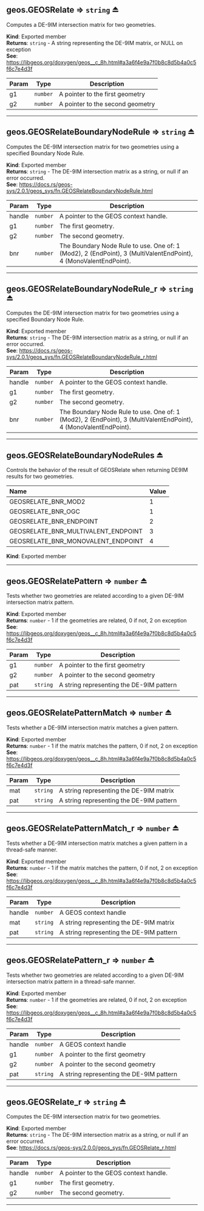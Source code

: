 <a name="exp_module_geos--geos.GEOSRelate"></a>

## geos.GEOSRelate ⇒ <code>string</code> ⏏
Computes a DE-9IM intersection matrix for two geometries.

**Kind**: Exported member  
**Returns**: <code>string</code> - A string representing the DE-9IM matrix, or NULL on exception  
**See**: https://libgeos.org/doxygen/geos__c_8h.html#a3a6f4e9a7f0b8c8d5b4a0c5f6c7e4d3f  

| Param | Type | Description |
| --- | --- | --- |
| g1 | <code>number</code> | A pointer to the first geometry |
| g2 | <code>number</code> | A pointer to the second geometry |


---
<a name="exp_module_geos--geos.GEOSRelateBoundaryNodeRule"></a>

## geos.GEOSRelateBoundaryNodeRule ⇒ <code>string</code> ⏏
Computes the DE-9IM intersection matrix for two geometries using a specified Boundary Node Rule.

**Kind**: Exported member  
**Returns**: <code>string</code> - The DE-9IM intersection matrix as a string, or null if an error occurred.  
**See**: https://docs.rs/geos-sys/2.0.1/geos_sys/fn.GEOSRelateBoundaryNodeRule.html  

| Param | Type | Description |
| --- | --- | --- |
| handle | <code>number</code> | A pointer to the GEOS context handle. |
| g1 | <code>number</code> | The first geometry. |
| g2 | <code>number</code> | The second geometry. |
| bnr | <code>number</code> | The Boundary Node Rule to use. One of: 1 (Mod2), 2 (EndPoint), 3 (MultiValentEndPoint), 4 (MonoValentEndPoint). |


---
<a name="exp_module_geos--geos.GEOSRelateBoundaryNodeRule_r"></a>

## geos.GEOSRelateBoundaryNodeRule\_r ⇒ <code>string</code> ⏏
Computes the DE-9IM intersection matrix for two geometries using a specified Boundary Node Rule.

**Kind**: Exported member  
**Returns**: <code>string</code> - The DE-9IM intersection matrix as a string, or null if an error occurred.  
**See**: https://docs.rs/geos-sys/2.0.1/geos_sys/fn.GEOSRelateBoundaryNodeRule_r.html  

| Param | Type | Description |
| --- | --- | --- |
| handle | <code>number</code> | A pointer to the GEOS context handle. |
| g1 | <code>number</code> | The first geometry. |
| g2 | <code>number</code> | The second geometry. |
| bnr | <code>number</code> | The Boundary Node Rule to use. One of: 1 (Mod2), 2 (EndPoint), 3 (MultiValentEndPoint), 4 (MonoValentEndPoint). |


---
<a name="exp_module_geos--geos.GEOSRelateBoundaryNodeRules"></a>

## geos.GEOSRelateBoundaryNodeRules ⏏
Controls the behavior of the result of GEOSRelate when returning
DE9IM results for two geometries.

| Name             | Value     |
| :--------------- | :----------  |
| GEOSRELATE_BNR_MOD2   | 1         |
| GEOSRELATE_BNR_OGC   | 1         |
| GEOSRELATE_BNR_ENDPOINT   | 2         |
| GEOSRELATE_BNR_MULTIVALENT_ENDPOINT   | 3         |
| GEOSRELATE_BNR_MONOVALENT_ENDPOINT   | 4         |

**Kind**: Exported member  

---
<a name="exp_module_geos--geos.GEOSRelatePattern"></a>

## geos.GEOSRelatePattern ⇒ <code>number</code> ⏏
Tests whether two geometries are related according to a given DE-9IM intersection matrix pattern.

**Kind**: Exported member  
**Returns**: <code>number</code> - 1 if the geometries are related, 0 if not, 2 on exception  
**See**: https://libgeos.org/doxygen/geos__c_8h.html#a3a6f4e9a7f0b8c8d5b4a0c5f6c7e4d3f  

| Param | Type | Description |
| --- | --- | --- |
| g1 | <code>number</code> | A pointer to the first geometry |
| g2 | <code>number</code> | A pointer to the second geometry |
| pat | <code>string</code> | A string representing the DE-9IM pattern |


---
<a name="exp_module_geos--geos.GEOSRelatePatternMatch"></a>

## geos.GEOSRelatePatternMatch ⇒ <code>number</code> ⏏
Tests whether a DE-9IM intersection matrix matches a given pattern.

**Kind**: Exported member  
**Returns**: <code>number</code> - 1 if the matrix matches the pattern, 0 if not, 2 on exception  
**See**: https://libgeos.org/doxygen/geos__c_8h.html#a3a6f4e9a7f0b8c8d5b4a0c5f6c7e4d3f  

| Param | Type | Description |
| --- | --- | --- |
| mat | <code>string</code> | A string representing the DE-9IM matrix |
| pat | <code>string</code> | A string representing the DE-9IM pattern |


---
<a name="exp_module_geos--geos.GEOSRelatePatternMatch_r"></a>

## geos.GEOSRelatePatternMatch\_r ⇒ <code>number</code> ⏏
Tests whether a DE-9IM intersection matrix matches a given pattern in a thread-safe manner.

**Kind**: Exported member  
**Returns**: <code>number</code> - 1 if the matrix matches the pattern, 0 if not, 2 on exception  
**See**: https://libgeos.org/doxygen/geos__c_8h.html#a3a6f4e9a7f0b8c8d5b4a0c5f6c7e4d3f  

| Param | Type | Description |
| --- | --- | --- |
| handle | <code>number</code> | A GEOS context handle |
| mat | <code>string</code> | A string representing the DE-9IM matrix |
| pat | <code>string</code> | A string representing the DE-9IM pattern |


---
<a name="exp_module_geos--geos.GEOSRelatePattern_r"></a>

## geos.GEOSRelatePattern\_r ⇒ <code>number</code> ⏏
Tests whether two geometries are related according to a given DE-9IM intersection matrix pattern in a thread-safe manner.

**Kind**: Exported member  
**Returns**: <code>number</code> - 1 if the geometries are related, 0 if not, 2 on exception  
**See**: https://libgeos.org/doxygen/geos__c_8h.html#a3a6f4e9a7f0b8c8d5b4a0c5f6c7e4d3f  

| Param | Type | Description |
| --- | --- | --- |
| handle | <code>number</code> | A GEOS context handle |
| g1 | <code>number</code> | A pointer to the first geometry |
| g2 | <code>number</code> | A pointer to the second geometry |
| pat | <code>string</code> | A string representing the DE-9IM pattern |


---
<a name="exp_module_geos--geos.GEOSRelate_r"></a>

## geos.GEOSRelate\_r ⇒ <code>string</code> ⏏
Computes the DE-9IM intersection matrix for two geometries.

**Kind**: Exported member  
**Returns**: <code>string</code> - The DE-9IM intersection matrix as a string, or null if an error occurred.  
**See**: https://docs.rs/geos-sys/2.0.0/geos_sys/fn.GEOSRelate_r.html  

| Param | Type | Description |
| --- | --- | --- |
| handle | <code>number</code> | A pointer to the GEOS context handle. |
| g1 | <code>number</code> | The first geometry. |
| g2 | <code>number</code> | The second geometry. |


---
